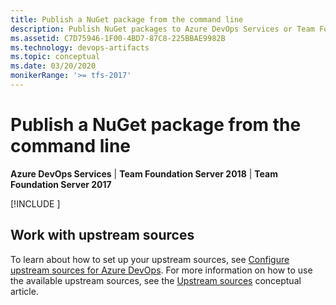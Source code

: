 ```yaml
---
title: Publish a NuGet package from the command line
description: Publish NuGet packages to Azure DevOps Services or Team Foundation Server from the command line
ms.assetid: C7D75946-1F00-4BD7-87C8-225BBAE9982B
ms.technology: devops-artifacts
ms.topic: conceptual
ms.date: 03/20/2020
monikerRange: '>= tfs-2017'
---
```


# Publish a NuGet package from the command line

**Azure DevOps Services** | **Team Foundation Server 2018** | **Team Foundation Server 2017**

[!INCLUDE [](../includes/nuget/publish.md)]

## Work with upstream sources

To learn about how to set up your upstream sources, see [Configure upstream sources for Azure DevOps](../how-to/set-up-upstream-sources.md). For more information on how to use the available upstream sources, see the [Upstream sources](../concepts/upstream-sources.md) conceptual article.
